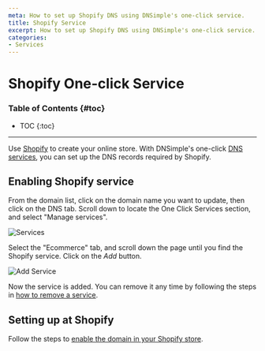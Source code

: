 ```yaml
---
meta: How to set up Shopify DNS using DNSimple's one-click service.
title: Shopify Service
excerpt: How to set up Shopify DNS using DNSimple's one-click service.
categories:
- Services
---
```


# Shopify One-click Service

### Table of Contents {#toc}

* TOC
{:toc}

---

Use [Shopify](https://www.shopify.com) to create your online store. With DNSimple's one-click [DNS services](/categories/services/), you can set up the DNS records required by Shopify.


## Enabling Shopify service

From the domain list, click on the domain name you want to update, then click on the DNS tab. Scroll down to locate the One Click Services section, and select "Manage services".

![Services](/files/services-dns-page-add.png)

Select the "Ecommerce" tab, and scroll down the page until you find the Shopify service. Click on the *Add* button.

![Add Service](/files/services-shopify.png)

Now the service is added. You can remove it any time by following the steps in [how to remove a service](/articles/services/#removing-services).


## Setting up at Shopify

Follow the steps to [enable the domain in your Shopify store](https://help.shopify.com/en/manual/online-store/domains/add-a-domain/using-existing-domains/connecting-domains).
